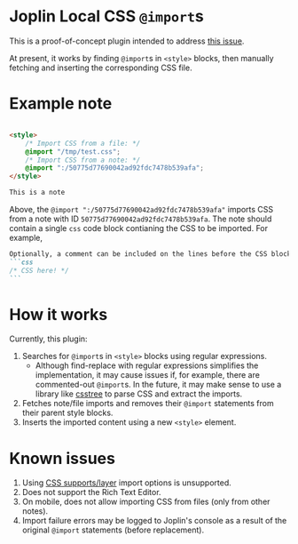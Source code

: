 # Joplin Local CSS `@import`s

This is a proof-of-concept plugin intended to address [this issue](https://discourse.joplinapp.org/t/local-imported-css-no-longer-accessible/41812).

At present, it works by finding `@import`s in `<style>` blocks, then manually fetching and inserting the corresponding CSS file.

# Example note

````markdown

<style>
	/* Import CSS from a file: */
	@import "/tmp/test.css";
	/* Import CSS from a note: */
	@import ":/50775d77690042ad92fdc7478b539afa";
</style>

This is a note

````

Above, the `@import ":/50775d77690042ad92fdc7478b539afa"` imports CSS from a note with ID `50775d77690042ad92fdc7478b539afa`. The note should contain a single `css` code block contianing the CSS to be imported. For example,
````markdown
Optionally, a comment can be included on the lines before the CSS block.
```css
/* CSS here! */
```
````

# How it works

Currently, this plugin:
1. Searches for `@import`s in `<style>` blocks using regular expressions.
   - Although find-replace with regular expressions simplifies the implementation, it may cause issues if, for example, there are commented-out `@import`s. In the future, it may make sense to use a library like [csstree](https://github.com/csstree/csstree) to parse CSS and extract the imports.
2. Fetches note/file imports and removes their `@import` statements from their parent style blocks.
3. Inserts the imported content using a new `<style>` element.


# Known issues

<div id="limitations"></div>

1. Using [CSS supports/layer](https://developer.mozilla.org/en-US/docs/Web/CSS/@import) import options is unsupported.
2. Does not support the Rich Text Editor.
3. On mobile, does not allow importing CSS from files (only from other notes).
4. Import failure errors may be logged to Joplin's console as a result of the original `@import` statements (before replacement).
